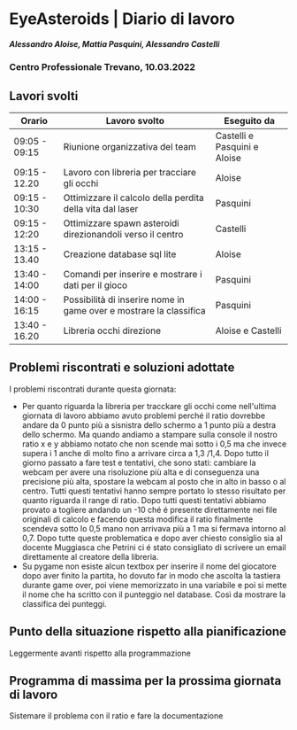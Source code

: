 # EyeAsteroids | Diario di lavoro
##### Alessandro Aloise, Mattia Pasquini, Alessandro Castelli
### Centro Professionale Trevano, 10.03.2022

## Lavori svolti


|Orario        |Lavoro svolto                                               	  |Eseguito da                   |
|--------------|----------------------------------------------------------------- |----------------------------|
|09:05 - 09:15 | Riunione organizzativa del team                        		       |Castelli e Pasquini e Aloise|
|09:15 - 12.20 | Lavoro con libreria per tracciare gli occhi				  	           |Aloise                      |
|09:15 - 10:30 | Ottimizzare il calcolo della perdita della vita dal laser         |Pasquini                    |
|09:15 - 12:20 | Ottimizzare spawn asteroidi direzionandoli verso il centro        |Castelli                    |
|13:15 - 13.40 | Creazione database sql lite                				  	           |Aloise                      |
|13:40 - 14:00 | Comandi per inserire e mostrare i dati per il gioco  	           |Pasquini                    |
|14:00 - 16:15 | Possibilità di inserire nome in game over e mostrare la classifica|Pasquini                    |
|13:40 - 16.20 | Libreria occhi direzione                   				  	           |Aloise e Castelli           |



##  Problemi riscontrati e soluzioni adottate
I problemi riscontrati durante questa giornata:

* Per quanto riguarda la libreria per tracckare gli occhi come nell'ultima giornata di lavoro abbiamo avuto problemi perché il ratio dovrebbe andare da 0 punto più a sisnistra dello schermo a 1 punto più a destra dello schermo. Ma quando andiamo a stampare sulla console il nostro ratio x e y abbiamo notato che non scende mai sotto i 0,5 ma che invece supera i 1 anche di molto fino a arrivare circa a 1,3 /1,4. Dopo tutto il giorno passato a fare test e tentativi, che sono stati: cambiare la webcam per avere una risoluzione più alta e di conseguenza una precisione più alta, spostare la webcam al posto che in alto in basso o al centro. Tutti questi tentativi hanno sempre portato lo stesso risultato per quanto riguarda il range di ratio. Dopo tutti questi tentativi abbiamo provato a togliere andando un -10 ché é presente direttamente nei file originali di calcolo e facendo questa modifica il ratio finalmente scendeva sotto lo 0,5 mano non arrivava più a 1 ma si fermava intorno al 0,7. Dopo tutte queste problematica e dopo aver chiesto consiglio sia al docente Muggiasca che Petrini ci é stato consigliato di scrivere un email direttamente al creatore della libreria. 
* Su pygame non esiste alcun textbox per inserire il nome del giocatore dopo aver finito la partita, ho dovuto far in modo che ascolta la tastiera durante game over, poi viene memorizzato in una variabile e poi si mette il nome che ha scritto con il punteggio nel database. Così da mostrare la classifica dei punteggi.

##  Punto della situazione rispetto alla pianificazione
Leggermente avanti rispetto alla programmazione

## Programma di massima per la prossima giornata di lavoro
Sistemare il problema con il ratio e fare la documentazione
